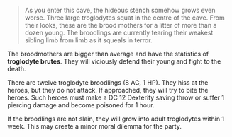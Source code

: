 > As you enter this cave, the hideous stench somehow grows even worse. Three large troglodytes squat in the centre of the cave. From their looks, these are the brood mothers for a litter of more than a dozen young. The broodlings are currently tearing their weakest sibling limb from limb as it squeals in terror.

The broodmothers are bigger than average and have the statistics of **troglodyte brutes**. They will viciously defend their young and fight to the death. 

There are twelve troglodyte broodlings (8 AC, 1 HP). They hiss at the heroes, but they do not attack. If approached, they will try to bite the heroes. Such heroes must make a DC 12 Dexterity saving throw or suffer 1 piercing damage and become poisoned for 1 hour.

If the broodlings are not slain, they will grow into adult troglodytes within 1 week. This may create a minor moral dilemma for the party.